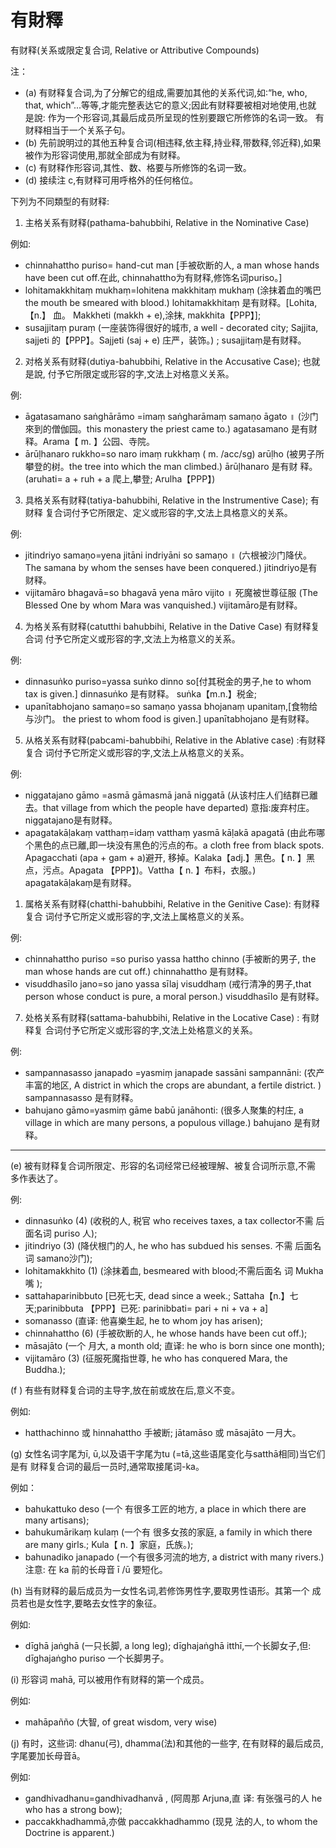 # 有財釋
  有财释(关系或限定复合词, Relative or Attributive Compounds) 
  
  注：

  - (a) 有财释复合词,为了分解它的组成,需要加其他的关系代词,如∶“he, who, that, which”...等等,才能完整表达它的意义;因此有财释要被相对地使用,也就 是說: 作为一个形容词,其最后成员所呈现的性别要跟它所修饰的名词一致。 有财释相当于一个关系子句。
  - (b) 先前說明过的其他五种复合词(相违释,依主释,持业释,带数释,邻近释),如果 被作为形容词使用,那就全部成为有财释。 
  - (c) 有财释作形容词,其性、数、格要与所修饰的名词一致。 
  - (d) 接续注 c,有财释可用呼格外的任何格位。
  
  下列为不同類型的有财释: 
1. 主格关系有财释(pathama-bahubbihi, Relative in the Nominative Case)
 
例如:
- chinnahattho puriso= hand-cut man [手被砍断的人, a man whose hands have been cut off.在此, chinnahattho为有财释,修饰名词puriso。]
- lohitamakkhitaṃ mukhaṃ=lohitena makkhitaṃ mukhaṃ (涂抹着血的嘴巴the mouth be smeared with blood.) lohitamakkhitaṃ 是有财释。[Lohita, 【n.】 血。 Makkheti (makkh + e),涂抹, makkhita【PPP】]; 
- susajjitaṃ puraṃ (一座装饰得很好的城市, a well - decorated city; Sajjita, sajjeti 的【PPP】。Sajjeti (saj + e) 庄严，装饰。) ; susajjitaṃ是有财释。 
 
2. 对格关系有财释(dutiya-bahubbihi, Relative in the Accusative Case); 也就是說, 付予它所限定或形容的字,文法上对格意义关系。

例:
- āgatasamano saṅghārāmo =imaṃ saṅgharāmaṃ samaṇo āgato ॥ (沙门來到的僧伽园。this monastery the priest came to.) agatasamano 是有财释。Arama【 m. 】公园、寺院。 
- ārūḷhanaro rukkho=so naro imaṃ rukkhaṃ 
( m. /acc/sg) arūḷho (被男子所攀登的树。the tree into which the man climbed.) ārūḷhanaro 是有财 释。(aruhati= a + ruh + a 爬上,攀登; Arulha【PPP】) 
 
3. 具格关系有财释(tatiya-bahubbihi, Relative in the Instrumentive Case); 有财释 复合词付予它所限定、定义或形容的字,文法上具格意义的关系。
   
例:
 - jitindriyo samaṇo=yena jitāni indriyāni so samaṇo ॥ (六根被沙门降伏。The samana by whom the senses have been conquered.) jitindriyo是有财释。 
 - vijitamāro bhagavā=so bhagavā yena māro vijito ॥ 死魔被世尊征服 (The Blessed One by whom Mara was vanquished.) vijitamāro是有财释。 
 
4. 为格关系有财释(catutthi bahubbihi, Relative in the Dative Case) 有财释复合词 付予它所定义或形容的字,文法上为格意义的关系。

例:
- dinnasuṅko puriso=yassa suṅko dinno so[付其税金的男子,he to whom tax is given.] dinnasuṅko 是有财释。 suṅka【m.n.】税金; 
- upanītabhojano samaṇo=so samaṇo yassa bhojanaṃ upanitaṃ,[食物给与沙门。 the priest to whom food is given.] upanītabhojano 是有财释。 
 
5. 从格关系有财释(pabcami-bahubbihi, Relative in the Ablative case) :有财释复合 词付予它所定义或形容的字,文法上从格意义的关系。

例: 
- niggatajano gāmo =asmā gāmasmā janā niggatā (从该村庄人们结群已離去。that village from which the people have departed) 意指:废弃村庄。niggatajano是有财释。 
- apagatakāḷakaṃ vatthaṃ=idaṃ vatthaṃ yasmā kāḷakā apagatā (由此布哪个黑色的点已離,即一块没有黑色的污点的布。a cloth free from black spots. Apagacchati (apa + gam + a)避开, 移掉。Kalaka【adj.】黑色。【 n. 】黑点，污点。Apagata 【PPP】)。Vattha【 n. 】布料，衣服。) apagatakāḷakaṃ是有财释。 
 
1. 属格关系有财释(chatthi-bahubbihi, Relative in the Genitive Case): 有财释复合 词付予它所定义或形容的字,文法上属格意义的关系。
   
例:
- chinnahattho puriso =so puriso yassa hattho chinno (手被断的男子, the man whose hands are cut off.) chinnahattho 是有财释。
- visuddhasīlo jano=so jano yassa sīlaj visuddhaṃ (戒行清净的男子,that person whose conduct is pure, a moral person.) visuddhasīlo 是有财释。 
 
7. 处格关系有财释(sattama-bahubbihi, Relative in the Locative Case) : 有财释复 合词付予它所定义或形容的字,文法上处格意义的关系。

例:
- sampannasasso janapado =yasmiṃ janapade sassāni sampannāni:  (农产丰富的地区, A district in which the crops are abundant, a fertile district. ) sampannasasso 是有财释。 
- bahujano gāmo=yasmiṃ gāme babū janāhonti: (很多人聚集的村庄, a village in which are many persons, a populous village.) bahujano 是有财释。
 ---
(e) 被有财释复合词所限定、形容的名词经常已经被理解、被复合词所示意,不需 多作表达了。

例: 
- dinnasuṅko (4) (收税的人, 税官 who receives taxes, a tax collector不需
后面名词 puriso 人); 
- jitindriyo (3) (降伏根门的人, he who has subdued his senses. 不需 后面名词 samano沙门); 
- lohitamakkhito (1) (涂抹着血, besmeared with blood;不需后面名 词 Mukha 嘴 ); 
- sattahaparinibbuto [已死七天, dead since a week.; Sattaha【n.】七天;parinibbuta 【PPP】已死: parinibbati= pari + ni + va + a]
- somanasso (直译: 他喜樂生起, he to whom joy has arisen); 
- chinnahattho (6) (手被砍断的人, he whose hands have been cut off.); 
- māsajāto (一个 月大, a month old; 直译: he who is born since one month); 
- vijitamāro (3) (征服死魔指世尊, he who has conquered Mara, the Buddha.); 
 
(f ) 有些有财释复合词的主导字,放在前或放在后,意义不变。

例如: 
- hatthachinno 或 hinnahattho 手被断; jātamāso 或 māsajāto 一月大。 
 
(g) 女性名词字尾为ī, ū,以及语干字尾为tu (=tā,这些语尾变化与satthā相同)当它们是有 财释复合词的最后一员时,通常取接尾词-ka。

例如： 
- bahukattuko deso (一个 有很多工匠的地方, a place in which there are many artisans); 
- bahukumārikaṃ kulaṃ (一个有 很多女孩的家庭, a family in which there are many girls.; Kula【 n. 】家庭，氏族。); 
- bahunadiko janapado (一个有很多河流的地方, a district with many rivers.)注意: 在 ka 前的长母音 ī /ū 要短化。 
 
(h) 当有财释的最后成员为一女性名词,若修饰男性字,要取男性语形。其第一个 成员若也是女性字,要略去女性字的象征。

例如: 
- dīghā jaṅghā (一只长脚, a long leg); dīghajaṅghā itthī,一个长脚女子,但: dīghajaṅgho puriso 一个长脚男子。 
 
(i) 形容词 mahā, 可以被用作有财释的第一个成员。

例如∶ 
- mahāpañño (大智, of great wisdom, very wise) 
 
(j) 有时，这些词: dhanu(弓), dhamma(法)和其他的一些字, 在有财释的最后成员,字尾要加长母音ā。

例如∶
- gandhivadhanu=gandhivadhanvā , (阿周那 Arjuna,直 译: 有张强弓的人 he who has a strong bow); 
- paccakkhadhammā,亦做 paccakkhadhammo (现見 法的人, to whom the Doctrine is apparent.) 
 